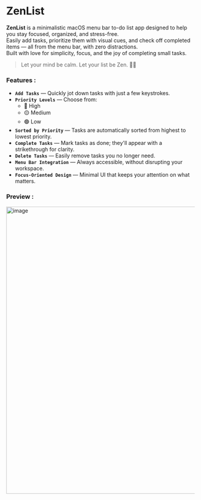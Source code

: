 # ZenList

**ZenList** is a minimalistic macOS menu bar to-do list app designed to help you stay focused, organized, and stress-free.  
Easily add tasks, prioritize them with visual cues, and check off completed items — all from the menu bar, with zero distractions.
<br>
Built with love for simplicity, focus, and the joy of completing small tasks.
<br>
> Let your mind be calm. Let your list be Zen. 🧘‍♂️<br>


### Features :

- **`Add Tasks`** — Quickly jot down tasks with just a few keystrokes.
- **`Priority Levels`** — Choose from:
  - 🔴 High
  - 🟡 Medium
  - 🟢 Low
- **`Sorted by Priority`** — Tasks are automatically sorted from highest to lowest priority.
- **`Complete Tasks`** — Mark tasks as done; they'll appear with a strikethrough for clarity.
- **`Delete Tasks`** — Easily remove tasks you no longer need.
- **`Menu Bar Integration`** — Always accessible, without disrupting your workspace.
- **`Focus-Oriented Design`** — Minimal UI that keeps your attention on what matters.

### Preview :

<img width="1204" height="767" alt="image" src="https://github.com/user-attachments/assets/642f295b-a18f-462b-8201-4477fe31ef81" />
